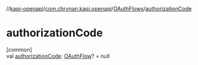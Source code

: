 //[kapi-openapi](../../../index.md)/[com.chrynan.kapi.openapi](../index.md)/[OAuthFlows](index.md)/[authorizationCode](authorization-code.md)

# authorizationCode

[common]\
val [authorizationCode](authorization-code.md): [OAuthFlow](../-o-auth-flow/index.md)? = null
